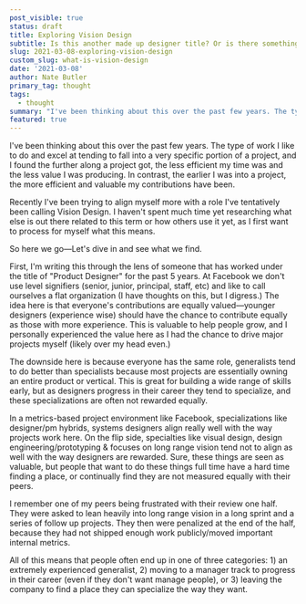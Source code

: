 ```yaml
---
post_visible: true
status: draft
title: Exploring Vision Design
subtitle: Is this another made up designer title? Or is there something real here?
slug: 2021-03-08-exploring-vision-design
custom_slug: what-is-vision-design
date: '2021-03-08'
author: Nate Butler
primary_tag: thought
tags:
  - thought
summary: "I've been thinking about this over the past few years. The type of work I like to do and excel at tending to fall into a very specific portion of a project, and I found the further along a project got, the less efficient my time was and the less value I\_was producing. In contrast, the earlier I\_was into a project, the more efficient and valuable my contributions have been. Recently I've been trying to align myself more with a role I've tentatively been calling Vision Design. I haven't spent..."
featured: true
---
```

<p>I've been thinking about this over the past few years. The type of work I like to do and excel at tending to fall into a very specific portion of a project, and I found the further along a project got, the less efficient my time was and the less value I&nbsp;was producing. In contrast, the earlier I&nbsp;was into a project, the more efficient and valuable my contributions have been. </p><p>Recently I've been trying to align myself more with a role I've tentatively been calling Vision Design. I haven't spent much time yet researching what else is out there related to this term or how others use it yet, as I first want to process for myself what this means.‍</p><p>So here we go—Let's dive in and see what we find.</p><p>First, I'm writing this through the lens of someone that has worked under the title of "Product Designer" for the past 5 years. At Facebook we don't use level signifiers (senior, junior, principal, staff, etc) and like to call ourselves a flat organization (I have thoughts on this, but I digress.) The idea here is that everyone's contributions are equally valued—younger designers (experience wise) should have the chance to contribute equally as those with more experience. This is valuable to help people grow, and I personally experienced the value here as I had the chance to drive major projects myself (likely over my head even.)</p><p>The downside here is because everyone has the same role, generalists tend to do better than specialists because most projects are essentially owning an entire product or vertical. This is great for building a wide range of skills early, but as designers progress in their career they tend to specialize, and these specializations are often not rewarded equally. </p><p>In a metrics-based project environment like Facebook, specializations like designer/pm hybrids, systems designers align really well with the way projects work here. On the flip side, specialties like visual design, design engineering/prototyping &amp; focuses on long range vision tend not to align as well with the way designers are rewarded. Sure, these things are seen as valuable, but people that want to do these things full time have a hard time finding a place, or continually find they are not measured equally with their peers.</p><p>I remember one of my peers being frustrated with their review one half. They were asked to lean heavily into long range vision in a long sprint and a series of follow up projects. They then were penalized at the end of the half, because they had not shipped enough work publicly/moved important internal metrics.</p><p>All of this means that people often end up in one of three categories: 1) an extremely experienced generalist, 2) moving to a manager track to progress in their career (even if they don't want manage people), or 3) leaving the company to find a place they can specialize the way they want.</p>